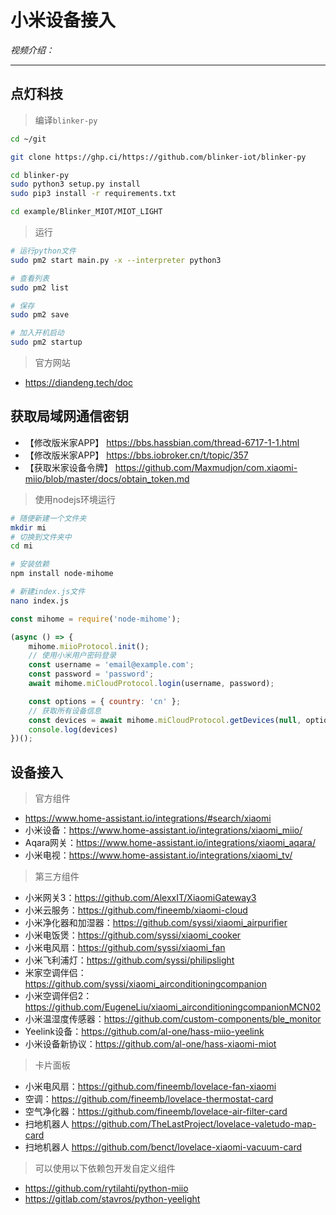 # 小米设备接入

*视频介绍：*

---

## 点灯科技



> 编译`blinker-py`

```bash
cd ~/git

git clone https://ghp.ci/https://github.com/blinker-iot/blinker-py

cd blinker-py
sudo python3 setup.py install
sudo pip3 install -r requirements.txt

cd example/Blinker_MIOT/MIOT_LIGHT

```

> 运行

```bash
# 运行python文件
sudo pm2 start main.py -x --interpreter python3

# 查看列表
sudo pm2 list

# 保存
sudo pm2 save

# 加入开机启动
sudo pm2 startup
```

> 官方网站
- https://diandeng.tech/doc

## 获取局域网通信密钥

- 【修改版米家APP】 https://bbs.hassbian.com/thread-6717-1-1.html
- 【修改版米家APP】 https://bbs.iobroker.cn/t/topic/357
- 【获取米家设备令牌】 https://github.com/Maxmudjon/com.xiaomi-miio/blob/master/docs/obtain_token.md

> 使用nodejs环境运行
```bash
# 随便新建一个文件夹
mkdir mi
# 切换到文件夹中
cd mi

# 安装依赖
npm install node-mihome

# 新建index.js文件
nano index.js
```

```js
const mihome = require('node-mihome');

(async () => {
    mihome.miioProtocol.init();
    // 使用小米用户密码登录
    const username = 'email@example.com';
    const password = 'password';
    await mihome.miCloudProtocol.login(username, password);

    const options = { country: 'cn' };
    // 获取所有设备信息
    const devices = await mihome.miCloudProtocol.getDevices(null, options);
    console.log(devices)
})();

```

## 设备接入

> 官方组件
- https://www.home-assistant.io/integrations/#search/xiaomi
- 小米设备：https://www.home-assistant.io/integrations/xiaomi_miio/
- Aqara网关：https://www.home-assistant.io/integrations/xiaomi_aqara/
- 小米电视：https://www.home-assistant.io/integrations/xiaomi_tv/

> 第三方组件
- 小米网关3：https://github.com/AlexxIT/XiaomiGateway3
- 小米云服务：https://github.com/fineemb/xiaomi-cloud
- 小米净化器和加湿器：https://github.com/syssi/xiaomi_airpurifier
- 小米电饭煲：https://github.com/syssi/xiaomi_cooker
- 小米电风扇：https://github.com/syssi/xiaomi_fan
- 小米飞利浦灯：https://github.com/syssi/philipslight
- 米家空调伴侣：https://github.com/syssi/xiaomi_airconditioningcompanion
- 小米空调伴侣2：https://github.com/EugeneLiu/xiaomi_airconditioningcompanionMCN02
- 小米温湿度传感器：https://github.com/custom-components/ble_monitor
- Yeelink设备：https://github.com/al-one/hass-miio-yeelink
- 小米设备新协议：https://github.com/al-one/hass-xiaomi-miot

> 卡片面板
- 小米电风扇：https://github.com/fineemb/lovelace-fan-xiaomi
- 空调：https://github.com/fineemb/lovelace-thermostat-card
- 空气净化器：https://github.com/fineemb/lovelace-air-filter-card
- 扫地机器人 https://github.com/TheLastProject/lovelace-valetudo-map-card
- 扫地机器人 https://github.com/benct/lovelace-xiaomi-vacuum-card

> 可以使用以下依赖包开发自定义组件
- https://github.com/rytilahti/python-miio
- https://gitlab.com/stavros/python-yeelight